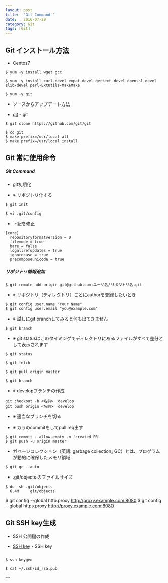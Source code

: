 ```yaml
---
layout: post
title:  "Git Command "
date:   2016-07-29
category: Git
tags: [Git]
---
```


## Git インストール方法

- Centos7    

~~~
$ yum -y install wget gcc   

$ yum -y install curl-devel expat-devel gettext-devel openssl-devel zlib-devel perl-ExtUtils-MakeMake   

$ yum -y git   

~~~

- ソースからアップデート方法   

- [git](https://git-scm.com/downloads) - git  

~~~
$ git clone https://github.com/git/git

$ cd git
$ make prefix=/usr/local all
$ make prefix=/usr/local install

~~~

## Git 常に使用命令   

##### Git Command 

- git初期化   

- ※ リポジトリ化する   

~~~
$ git init
~~~

~~~
$ vi .git/config  
~~~

- 下記を修正    

~~~
[core]
  repositoryformatversion = 0  
  filemode = true    
  bare = false
  logallrefupdates = true
  ignorecase = true
  precomposeunicode = true
~~~

##### リポジトリ情報追加  

~~~
$ git remote add origin git@github.com:ユーザ名/リポジトリ名.git
~~~

- ※ リポジトリ（ディレクトリ）ごとにauthorを登録したいとき  

~~~
$ git config user.name "Your Name"
$ git config user.email "you@example.com"
~~~

- ※ 試しにgit branchしてみると何も出てきません    

~~~
$ git branch
~~~

- ※ git statusはこのタイミングでディレクトリにあるファイルがすべて差分として表示されます   

~~~
$ git status  

$ git fetch    

$ git pull origin master   

$ git branch     
~~~

- ※  developブランチの作成  

~~~
git checkout -b <名前>  develop
git push origin <名前>  develop
~~~

- ※ 適当なブランチを切る

- ※ カラのcommitをしてpull req出す

~~~
$ git commit --allow-empty -m 'created PR'
$ git push -u origin master
~~~

-  ガベージコレクション（英語: garbage collection; GC）とは、プログラムが動的に確保したメモリ領域    

~~~
$ git gc --auto
~~~

- .git/objects のファイルサイズ

~~~
$ du -sh .git/objects
  6.4M    .git/objects
~~~


$ git config --global http.proxy http://proxy.example.com:8080
$ git config --global https.proxy http://proxy.example.com:8080


## Git SSH key生成

- SSH 公開鍵の作成

- [SSH key](https://help.github.com/articles/generating-an-ssh-key/) - SSH key

~~~

$ ssh-keygen

$ cat ~/.ssh/id_rsa.pub

~~